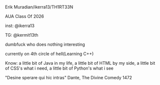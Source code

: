 Erik Muradian/ikerra13/TH1RT33N

AUA Class Of 2026

inst: @ikerra13

TG: @kermit13th

dumbfuck who does nothing interesting

currently on 4th circle of hell(Learning C++)

Know: 
a little bit of Java in my life, 
a little bit of HTML by my side,
a little bit of CSS's what i need,
a little bit of Python's what i see


"Desine sperare qui hic intras"
Dante, The Divine Comedy
1472




<!---
ikerra13/ikerra13 is a ✨ special ✨ repository because its `README.md` (this file) appears on your GitHub profile.
You can click the Preview link to take a look at your changes.
--->
